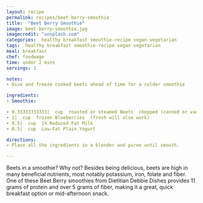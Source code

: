 ```yaml
---
layout: recipe
permalink: recipes/beet-berry-smoothie
title:  "Beet Berry Smoothie"
image: beet-berry-smoothie.jpg
imagecredit: "unsplash.com"
categories:  healthy breakfast smoothie-recipe vegan vegetarian
tags:  healthy breakfast smoothie-recipe vegan vegetarian
meal: breakfast
chef: foodwage
time: under 2 mins
servings: 1

notes:
- Dice and freeze cooked beets ahead of time for a colder smoothie

ingredients:
- Smoothie:

- 0.33333333333|  cup  roasted or steamed Beets  chopped (canned or vacuum-packed work well)
- 1|  cup  frozen Blueberries  (fresh will also work)
- 0.5|  cup  1% Reduced Fat Milk
- 0.5|  cup  Low-Fat Plain Yogurt

directions:
- Place all the ingredients in a blender and puree until smooth.

---
```


Beets in a smoothie? Why not? Besides being delicious, beets are high in many beneficial nutrients, most notably potassium, iron, folate and fiber. One of these Beet Berry smoothies from Dietitian Debbie Dishes provides 11 grams of protein and over 5 grams of fiber, making it a great, quick breakfast option or mid-afternoon snack.